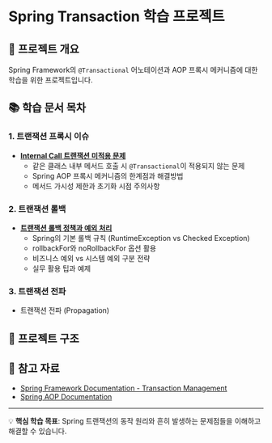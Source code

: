 # Spring Transaction 학습 프로젝트

## 📌 프로젝트 개요
Spring Framework의 `@Transactional` 어노테이션과 AOP 프록시 메커니즘에 대한 학습을 위한 프로젝트입니다.

## 📚 학습 문서 목차

### 1. 트랜잭션 프록시 이슈
- **[Internal Call 트랜잭션 미적용 문제](./docs/transaction-proxy-issue.md)**
  - 같은 클래스 내부 메서드 호출 시 `@Transactional`이 적용되지 않는 문제
  - Spring AOP 프록시 메커니즘의 한계점과 해결방법
  - 메서드 가시성 제한과 초기화 시점 주의사항

### 2. 트랜잭션 롤백
- **[트랜잭션 롤백 정책과 예외 처리](./docs/transaction-rollback.md)**
  - Spring의 기본 롤백 규칙 (RuntimeException vs Checked Exception)
  - rollbackFor와 noRollbackFor 옵션 활용
  - 비즈니스 예외 vs 시스템 예외 구분 전략
  - 실무 활용 팁과 예제

### 3. 트랜잭션 전파
- 트랜잭션 전파 (Propagation)


## 📁 프로젝트 구조
## 🔗 참고 자료
- [Spring Framework Documentation - Transaction Management](https://docs.spring.io/spring-framework/docs/current/reference/html/data-access.html#transaction)
- [Spring AOP Documentation](https://docs.spring.io/spring-framework/docs/current/reference/html/core.html#aop)

---
💡 **핵심 학습 목표**: Spring 트랜잭션의 동작 원리와 흔히 발생하는 문제점들을 이해하고 해결할 수 있습니다.
